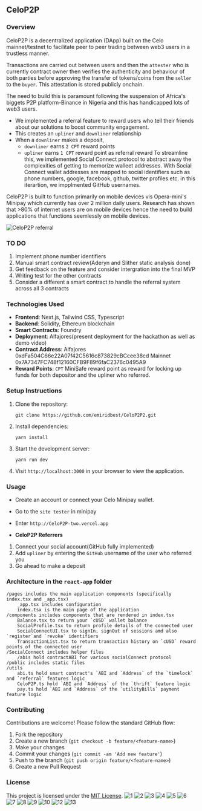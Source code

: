 ## CeloP2P

### Overview

CeloP2P is a decentralized application (DApp) built on the Celo mainnet/testnet to facilitate peer to peer trading between web3 users in a trustless manner. 

Transactions are carried out between users and then the `attester` who is currently contract owner then verifies the authenticity and behaviour of both parties before approving the transfer of tokens/coins from the `seller` to the `buyer`. This attestation is stored publicly onchain.

The need to build this is paramount following the suspension of Africa's biggets P2P platform-Binance in Nigeria and this has handicapped lots of web3 users. 

- We implemented a referral feature to reward users who tell their friends about our solutions to boost community engagement.
- This creates an `upliner` and `downliner` relationship
- When a `downliner` makes a deposit,
  - `downliner` earns `2 CPT` reward points
  - `upliner` earns `1 CPT` reward point as referral reward
To streamline this, we implemented Social Connect protocol to abstract away the complexities of getting to memorize walleet addresses. With Social Connect wallet addresses are mapped to social identifiers such as phone numbers, google, facebook, github, twitter profiles etc. in this iterartion, we impplmented GitHub usernames.


CeloP2P is built to function primarily on mobile devices vis Opera-mini's Minipay which currently has over 2 million daily users. Research has shown that >80% of internet users are on mobile devices hence the need to build applications that functions seemlessly on mobile devices.

![CeloP2P referral](https://github.com/user-attachments/assets/c0764eac-6684-431b-80fa-55a8cbc21ced)


### TO DO

1. Implement phone number identifiers
2. Manual smart contract review(Aderyn and Slither static analysis done)
3. Get feedback on the feature and consider intergration into the final MVP
4. Writing test for the other contracts
5. Consider a different a smart contract to handle the referral system across all 3 contracts


### Technologies Used

- **Frontend**: Next.js, Tailwind CSS, Typescript
- **Backend**: Solidity, Ethereum blockchain
- **Smart Contracts**: Foundry
- **Deployment**: Alfajores(present deployment for the hackathon as well as demo video)
- **Contract Address**: Alfajores 0xdFa504C66e22A07f42C5616c873829cBCcee38cd Mainnet 0x7A7347FC748f12160CFB9F89f6faC2376c0495A9
- **Reward Points**: `CPT` MiniSafe reward point as reward for locking up funds for both depositor and the upliner who referred.

### Setup Instructions

1. Clone the repository:

   ```
   git clone https://github.com/emiridbest/CeloP2P2.git
   ```

2. Install dependencies:

   ```
   yarn install
   ```

3. Start the development server:

   ```
   yarn run dev
   ```

4. Visit `http://localhost:3000` in your browser to view the application.

### Usage

- Create an account or connect your Celo Minipay wallet.
- Go to the `site tester` in minipay
- Enter `http://CeloP2P-two.vercel.app`

- **CeloP2P Referrers**

1. Connect your social account(GitHub fully implemented)
2. Add `upliner` by entering the `GitHub` username of the user who referred you
3. Go ahead to make a deposit

### Architecture in the `react-app` folder

    /pages includes the main application components (specifically index.tsx and _app.tsx)
        _app.tsx includes configuration
        index.tsx is the main page of the application
    /components includes components that are rendered in index.tsx
        Balance.tsx to return your `cUSD` wallet balance
        SocialProfile.tsx to return profile details of the connected user
        SocialConnectUI.tsx to signIn, signOut of sessions amd also `register`and `revoke` identifiers
        TransactionList.tsx to return transaction history on `cUSD` reward points of the connected user
    /SocialConnect includes helper files
        /abis hold contractABI for various socialConnect protocol
    /public includes static files
    /utils
        abi.ts hold smart contract's `ABI and `Address` of the `timelock` and `referral` features logic
        CeloP2P.ts hold `ABI and `Address` of the `thrift` feature logic
        pay.ts hold `ABI and `Address` of the `utilityBills` payment feature logic

### Contributing

Contributions are welcome! Please follow the standard GitHub flow:

1. Fork the repository
2. Create a new branch (`git checkout -b feature/<feature-name>`)
3. Make your changes
4. Commit your changes (`git commit -am 'Add new feature'`)
5. Push to the branch (`git push origin feature/<feature-name>`)
6. Create a new Pull Request

### License

This project is licensed under the [MIT License](LICENSE).
![1](https://github.com/user-attachments/assets/2dc7eed1-3398-4a4a-b007-a6a2198b7a83)
![2](https://github.com/user-attachments/assets/ad2966b3-3842-44b2-a959-e48bafa6210a)
![3](https://github.com/user-attachments/assets/5b70644d-d1ce-478b-94ee-1ddf543800dc)
![4](https://github.com/user-attachments/assets/a808c5c1-5011-4159-b8c6-f6b4a3ad7eea)
![5](https://github.com/user-attachments/assets/6d3cbf55-dc8d-4189-9bfb-7c81b88c771d)
![6](https://github.com/user-attachments/assets/cd456173-7592-4508-b58e-6f8944934180)
![7](https://github.com/user-attachments/assets/3d96fb18-fc32-4d0b-8c72-aacba244e3e0)
![8](https://github.com/user-attachments/assets/35f05bbd-50a8-43f5-9b39-d27ce4aa3bac)
![9](https://github.com/user-attachments/assets/f7492885-67bb-4a2b-a6f4-a0f4cf80347b)
![10](https://github.com/user-attachments/assets/a94ed227-ed71-4191-9161-3fe6dcdcc26e)
![12](https://github.com/user-attachments/assets/695724cf-c259-4d70-95ce-528245f101ad)
![13](https://github.com/user-attachments/assets/ce7e9cbf-bacb-4a29-bc8e-fcdbe6e46b82)
